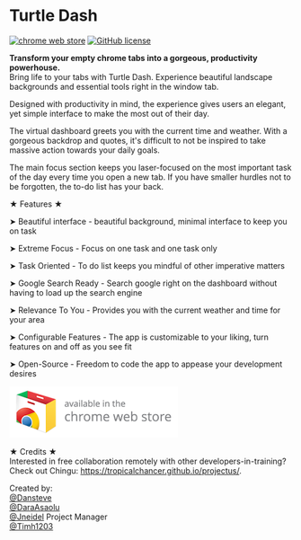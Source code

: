 # Turtle Dash

[![chrome web store](https://img.shields.io/chrome-web-store/v/odijnkiclhddnfdgnbjghchkhagnooek.svg)](https://chrome.google.com/webstore/detail/turtle-dash/odijnkiclhddnfdgnbjghchkhagnooek)
[![GitHub license](https://img.shields.io/badge/license-MIT-green.svg)](https://github.com/chingu-voyage-turtles-2/urban-turtle/blob/master/LICENSE)

__Transform your empty chrome tabs into a gorgeous, productivity powerhouse.__<br>
Bring life to your tabs with Turtle Dash. Experience beautiful landscape backgrounds and essential tools right in the window tab.

Designed with productivity in mind, the experience gives users an elegant, yet simple interface to make the most out of their day.

The virtual dashboard greets you with the current time and weather. With a gorgeous backdrop and quotes, it's difficult to not be inspired to take massive action towards your daily goals.

The main focus section keeps you laser-focused on the most important task of the day every time you open a new tab. If you have smaller hurdles not to be forgotten, the to-do list has your back.

★ Features ★

➤ Beautiful interface - beautiful background, minimal interface to keep you on task

➤ Extreme Focus - Focus on one task and one task only

➤ Task Oriented - To do list keeps you mindful of other imperative matters

➤ Google Search Ready - Search google right on the dashboard without having to load up the search engine

➤ Relevance To You - Provides you with the current weather and time for your area

➤ Configurable Features - The app is customizable to your liking, turn features on and off as you see fit

➤ Open-Source - Freedom to code the app to appease your development desires

[![available in the chrome web store](chrome-web-store.png)](https://chrome.google.com/webstore/detail/turtle-dash/odijnkiclhddnfdgnbjghchkhagnooek)

★ Credits ★  
Interested in free collaboration remotely with other developers-in-training? 
Check out Chingu: https://tropicalchancer.github.io/projectus/.

Created by:<br>
[@Dansteve](https://github.com/Dansteve)<br>
[@DaraAsaolu](https://github.com/DaraAsaolu)<br>
[@Jneidel](https://github.com/jneidel) Project Manager<br>
[@Timh1203](https://github.com/timh1203)
